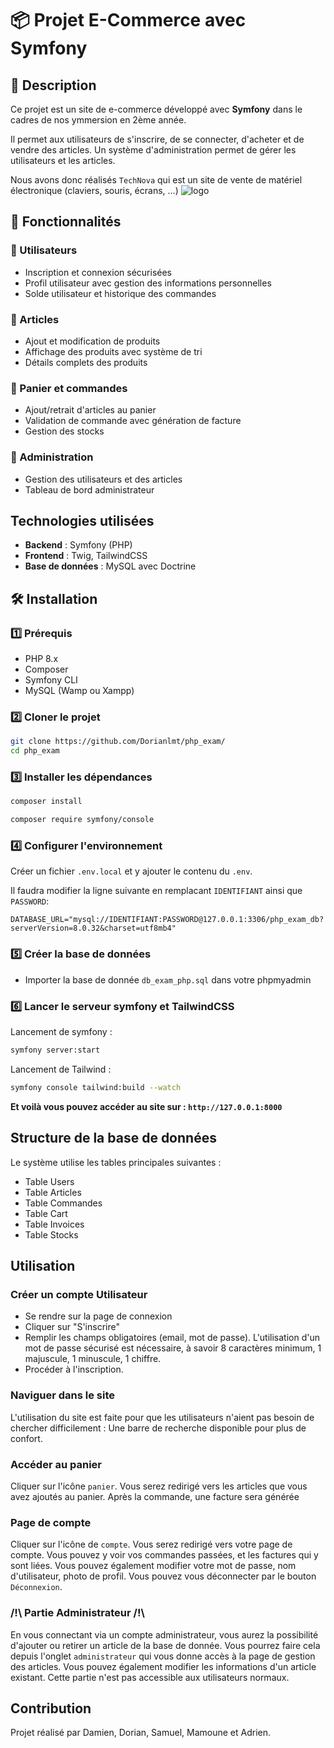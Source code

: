 # 📦 Projet E-Commerce avec Symfony

## 📝 Description
Ce projet est un site de e-commerce développé avec **Symfony** dans le cadres de nos ymmersion en 2ème année. 

Il permet aux utilisateurs de s'inscrire, de se connecter, d'acheter et de vendre des articles. Un système d'administration permet de gérer les utilisateurs et les articles.

Nous avons donc réalisés `TechNova` qui est un site de vente de matériel électronique (claviers, souris, écrans, ...)
![logo](https://i.imgur.com/IOpRPW4.png)



## 🚀 Fonctionnalités
### 🔹 Utilisateurs
   - Inscription et connexion sécurisées
   - Profil utilisateur avec gestion des informations personnelles
   - Solde utilisateur et historique des commandes

### 🔹 Articles
  - Ajout et modification de produits
  - Affichage des produits avec système de tri
  - Détails complets des produits

### 🔹 Panier et commandes
  - Ajout/retrait d'articles au panier
  - Validation de commande avec génération de facture
  - Gestion des stocks

### 🔹 Administration
  - Gestion des utilisateurs et des articles
  - Tableau de bord administrateur

## Technologies utilisées
- **Backend** : Symfony (PHP)
- **Frontend** : Twig, TailwindCSS
- **Base de données** : MySQL avec Doctrine

## 🛠️ Installation
### 1️⃣ Prérequis
- PHP 8.x
- Composer
- Symfony CLI
- MySQL (Wamp ou Xampp)

### 2️⃣ Cloner le projet
```bash
git clone https://github.com/Dorianlmt/php_exam/
cd php_exam
```

### 3️⃣ Installer les dépendances
```bash
composer install
```

```bash
composer require symfony/console
```

### 4️⃣ Configurer l'environnement
Créer un fichier `.env.local` et y ajouter le contenu du `.env`.

Il faudra modifier la ligne suivante en remplacant `IDENTIFIANT` ainsi que `PASSWORD`:
```env
DATABASE_URL="mysql://IDENTIFIANT:PASSWORD@127.0.0.1:3306/php_exam_db?serverVersion=8.0.32&charset=utf8mb4"

```

### 5️⃣ Créer la base de données
  - Importer la base de donnée `db_exam_php.sql` dans votre phpmyadmin

### 6️⃣ Lancer le serveur symfony et TailwindCSS
Lancement de symfony :
```bash
symfony server:start
```
Lancement de Tailwind :
```bash
symfony console tailwind:build --watch
```

**Et voilà vous pouvez accéder au site sur : `http://127.0.0.1:8000`**


## Structure de la base de données
Le système utilise les tables principales suivantes :
- Table Users
- Table Articles
- Table Commandes
- Table Cart
- Table Invoices
- Table Stocks

## Utilisation

### Créer un compte Utilisateur
- Se rendre sur la page de connexion
- Cliquer sur "S'inscrire"
- Remplir les champs obligatoires (email, mot de passe). L'utilisation d'un mot de passe sécurisé est nécessaire, à savoir 8 caractères minimum, 1 majuscule, 1 minuscule, 1 chiffre.
- Procéder à l'inscription.

### Naviguer dans le site
L'utilisation du site est faite pour que les utilisateurs n'aient pas besoin de chercher difficilement : Une barre de recherche disponible pour plus de confort.

### Accéder au panier 
Cliquer sur l'icône `panier`. Vous serez redirigé vers les articles que vous avez ajoutés au panier. Après la commande, une facture sera générée

### Page de compte 
Cliquer sur l'icône de `compte`. Vous serez redirigé vers votre page de compte. Vous pouvez y voir vos commandes passées, et les factures qui y sont liées. Vous pouvez également modifier votre mot de passe, nom d'utilisateur, photo de profil. Vous pouvez vous déconnecter par le bouton `Déconnexion`. 

### /!\ Partie Administrateur /!\

En vous connectant via un compte administrateur, vous aurez la possibilité d'ajouter ou retirer un article de la base de donnée. Vous pourrez faire cela depuis l'onglet `administrateur` qui vous donne accès à la page de gestion des articles. Vous pouvez également modifier les informations d'un article existant.
Cette partie n'est pas accessible aux utilisateurs normaux.

## Contribution

Projet réalisé par Damien, Dorian, Samuel, Mamoune et Adrien.
